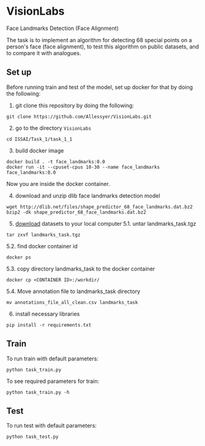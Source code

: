 # VisionLabs
Face Landmarks Detection (Face Alignment)

The task is to implement an algorithm for detecting 68 special points on a person's face (face alignment), to test this algorithm on public datasets, and to compare it with analogues.

## Set up 
Before running train and test of the model, set up docker for that by doing the following:

1. git clone this repository by doing the following:
```
git clone https://github.com/Allessyer/VisionLabs.git
```
2. go to the directory `VisionLabs`
```
cd ISSAI/Task_1/task_1_1
```
3. build docker image
```
docker build . -t face_landmarks:0.0
docker run -it --cpuset-cpus 10-30 --name face_landmarks face_landmarks:0.0
```
Now you are inside the docker container.

4. download and unzip dlib face landmarks detection model
```
wget http://dlib.net/files/shape_predictor_68_face_landmarks.dat.bz2
bzip2 -dk shape_predictor_68_face_landmarks.dat.bz2
```
5. [download](https://drive.google.com/file/d/0B8okgV6zu3CCWlU3b3p4bmJSVUU/view?usp=sharing) datasets to your local computer 
5.1. untar landmarks_task.tgz
```
tar zxvf landmarks_task.tgz
```
5.2. find docker container id
```
docker ps
```
5.3. copy directory landmarks_task to the docker container
```
docker cp <CONTAINER ID>:/workdir/
```
5.4. Move annotation file to landmarks_task directory
```
mv annotations_file_all_clean.csv landmarks_task
```
6. install necessary libraries
```
pip install -r requirements.txt
```

## Train
To run train with default parameters:
```
python task_train.py 
```
To see required parameters for train:
```
python task_train.py -h
```

## Test
To run test with default parameters:
```
python task_test.py 
```




